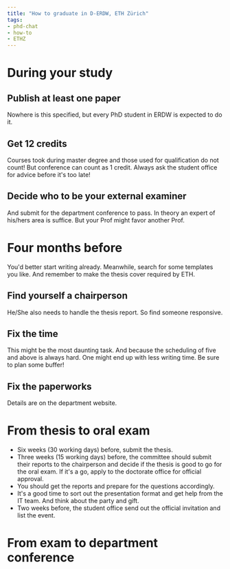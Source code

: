 ```yaml
---
title: "How to graduate in D-ERDW, ETH Zürich"
tags: 
- phd-chat
- how-to
- ETHZ
---
```


# During your study
## Publish at least one paper
Nowhere is this specified, but every PhD student in ERDW is expected to do it.

## Get 12 credits
Courses took during master degree and those used for qualification do not count! But conference can count as 1 credit. Always ask the student office for advice before it's too late!

## Decide who to be your external examiner
And submit for the department conference to pass. In theory an expert of his/hers area is suffice. But your Prof might favor another Prof.

# Four months before
You'd better start writing already. Meanwhile, search for some templates you like. And remember to make the thesis cover required by ETH.

## Find yourself a chairperson
He/She also needs to handle the thesis report. So find someone responsive.

## Fix the time
This might be the most daunting task. And because the scheduling of five and above is always hard. One might end up with less writing time. Be sure to plan some buffer!

## Fix the paperworks
Details are on the department website.

# From thesis to oral exam

- Six weeks (30 working days) before, submit the thesis.
- Three weeks (15 working days) before, the committee should submit their reports to the chairperson and decide if the thesis is good to go for the oral exam. If it's a go, apply to the doctorate office for official approval.
- You should get the reports and prepare for the questions accordingly.
- It's a good time to sort out the presentation format and get help from the IT team. And think about the party and gift.
- Two weeks before, the student office send out the official invitation and list the event.

# From exam to department conference
